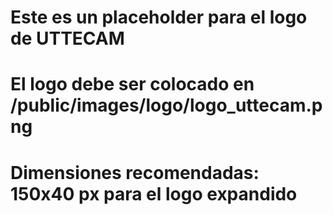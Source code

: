 # Este es un placeholder para el logo de UTTECAM
# El logo debe ser colocado en /public/images/logo/logo_uttecam.png
# Dimensiones recomendadas: 150x40 px para el logo expandido